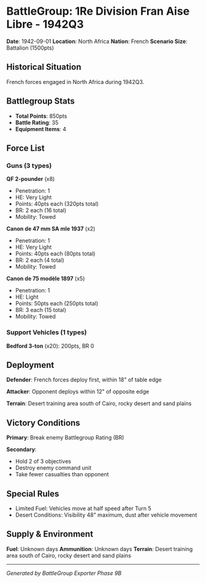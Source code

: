 # BattleGroup: 1Re Division Fran Aise Libre - 1942Q3

**Date**: 1942-09-01
**Location**: North Africa
**Nation**: French
**Scenario Size**: Battalion (1500pts)

## Historical Situation

French forces engaged in North Africa during 1942Q3.

## Battlegroup Stats

- **Total Points**: 850pts
- **Battle Rating**: 35
- **Equipment Items**: 4

## Force List

### Guns (3 types)

**QF 2-pounder** (x8)
- Penetration: 1
- HE: Very Light
- Points: 40pts each (320pts total)
- BR: 2 each (16 total)
- Mobility: Towed

**Canon de 47 mm SA mle 1937** (x2)
- Penetration: 1
- HE: Very Light
- Points: 40pts each (80pts total)
- BR: 2 each (4 total)
- Mobility: Towed

**Canon de 75 modèle 1897** (x5)
- Penetration: 1
- HE: Light
- Points: 50pts each (250pts total)
- BR: 3 each (15 total)
- Mobility: Towed

### Support Vehicles (1 types)

**Bedford 3-ton** (x20): 200pts, BR 0

## Deployment

**Defender**: French forces deploy first, within 18" of table edge

**Attacker**: Opponent deploys within 12" of opposite edge

**Terrain**: Desert training area south of Cairo, rocky desert and sand plains

## Victory Conditions

**Primary**: Break enemy Battlegroup Rating (BR)

**Secondary**:
- Hold 2 of 3 objectives
- Destroy enemy command unit
- Take fewer casualties than opponent

## Special Rules

- Limited Fuel: Vehicles move at half speed after Turn 5
- Desert Conditions: Visibility 48" maximum, dust after vehicle movement

## Supply & Environment

**Fuel**: Unknown days
**Ammunition**: Unknown days
**Terrain**: Desert training area south of Cairo, rocky desert and sand plains

---

*Generated by BattleGroup Exporter Phase 9B*
